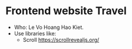 # Frontend website Travel

- Who: Le Vo Hoang Hao Kiet.
- Use libraries like:
    + Scroll https://scrollrevealjs.org/